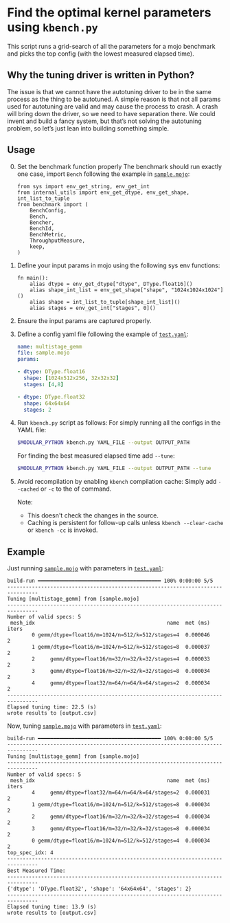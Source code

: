 # Find the optimal kernel parameters using `kbench.py`

This script runs a grid-search of all the parameters for a mojo benchmark and
picks the top config (with the lowest measured elapsed time).

## Why the tuning driver is written in Python?

The issue is that we cannot have the autotuning driver to be in the same
process as the thing to be autotuned.  A simple reason is that not all
params used for autotuning are valid and may cause the process to crash. A
crash will bring down the driver, so we need to have separation there. We
could invent and build a fancy system, but that’s not solving the
autotuning problem, so let’s just lean into building something simple.

## Usage

0. Set the benchmark function properly
    The benchmark should run exactly one case, import `Bench` following the
    example in [`sample.mojo`](sample.mojo):

    ```mojo
    from sys import env_get_string, env_get_int
    from internal_utils import env_get_dtype, env_get_shape, int_list_to_tuple
    from benchmark import (
        BenchConfig,
        Bench,
        Bencher,
        BenchId,
        BenchMetric,
        ThroughputMeasure,
        keep,
    )
    ```

1. Define your input params in mojo using the following sys env functions:

    ```mojo
    fn main():
        alias dtype = env_get_dtype["dtype", DType.float16]()
        alias shape_int_list = env_get_shape["shape", "1024x1024x1024"]()
        alias shape = int_list_to_tuple[shape_int_list]()
        alias stages = env_get_int["stages", 0]()
    ```

2. Ensure the input params are captured properly.

3. Define a config yaml file following the example of [`test.yaml`](test.yaml):

    ```yaml
    name: multistage_gemm
    file: sample.mojo
    params:

    - dtype: DType.float16
      shape: [1024x512x256, 32x32x32]
      stages: [4,8]

    - dtype: DType.float32
      shape: 64x64x64
      stages: 2
    ```

4. Run `kbench.py` script as follows:
    For simply running all the configs in the YAML file:

    ```bash
    $MODULAR_PYTHON kbench.py YAML_FILE --output OUTPUT_PATH
    ```

    For finding the best measured elapsed time add `--tune`:

    ```bash
    $MODULAR_PYTHON kbench.py YAML_FILE --output OUTPUT_PATH --tune
    ```

5. Avoid recompilation by enabling `kbench` compilation cache:
    Simply add `--cached` or `-c` to the of command.

    Note:
    - This doesn't check the changes in the source.
    - Caching is persistent for follow-up calls unless `kbench --clear-cache`
        or `kbench -cc` is invoked.

## Example

Just running [`sample.mojo`](sample.mojo) with parameters in [`test.yaml`](test.yaml):

```text
build-run ━━━━━━━━━━━━━━━━━━━━━━━━━━━━━━━━━━━━━━━━ 100% 0:00:00 5/5
--------------------------------------------------------------------------------
Tuning [multistage_gemm] from [sample.mojo]
--------------------------------------------------------------------------------
Number of valid specs: 5
 mesh_idx                                           name  met (ms)  iters
        0 gemm/dtype=float16/m=1024/n=512/k=512/stages=4  0.000046      2
        1 gemm/dtype=float16/m=1024/n=512/k=512/stages=8  0.000037      2
        2     gemm/dtype=float16/m=32/n=32/k=32/stages=4  0.000033      2
        3     gemm/dtype=float16/m=32/n=32/k=32/stages=8  0.000034      2
        4     gemm/dtype=float32/m=64/n=64/k=64/stages=2  0.000034      2
--------------------------------------------------------------------------------
Elapsed tuning time: 22.5 (s)
wrote results to [output.csv]
```

Now, tuning [`sample.mojo`](sample.mojo) with parameters in [`test.yaml`](test.yaml):

```text
build-run ━━━━━━━━━━━━━━━━━━━━━━━━━━━━━━━━━━━━━━━━ 100% 0:00:00 5/5
--------------------------------------------------------------------------------
Tuning [multistage_gemm] from [sample.mojo]
--------------------------------------------------------------------------------
Number of valid specs: 5
 mesh_idx                                           name  met (ms)  iters
        4     gemm/dtype=float32/m=64/n=64/k=64/stages=2  0.000031      2
        1 gemm/dtype=float16/m=1024/n=512/k=512/stages=8  0.000034      2
        2     gemm/dtype=float16/m=32/n=32/k=32/stages=4  0.000034      2
        3     gemm/dtype=float16/m=32/n=32/k=32/stages=8  0.000034      2
        0 gemm/dtype=float16/m=1024/n=512/k=512/stages=4  0.000034      2
top_spec_idx: 4
--------------------------------------------------------------------------------
Best Measured Time:
--------------------------------------------------------------------------------
{'dtype': 'DType.float32', 'shape': '64x64x64', 'stages': 2}
--------------------------------------------------------------------------------
Elapsed tuning time: 13.9 (s)
wrote results to [output.csv]
```
